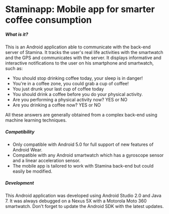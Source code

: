 # Staminapp: Mobile app for smarter coffee consumption

##### What is it?
This is an Android application able to communicate with the back-end server of Stamina.
It tracks the user's real life activities with the smartwatch and the GPS and communicates with the server.
It displays informative and interactive notifications to the user on his smartphone and smartwatch, such as:
-	You should stop drinking coffee today, your sleep is in danger!
-	You're in a coffee zone, you could grab a cup of coffee!
-	You just drunk your last cup of coffee today
-	You should drink a coffee before you do your physical activity.
-	Are you performing a physical activity now? YES or NO
-	Are you drinking a coffee now? YES or NO

All these answers are generally obtained from a complex back-end using machine learning techniques.

##### Compatibility
- Only compatible with Android 5.0 for full support of new features of Android Wear.
- Compatible with any Android smartwatch which has a gyroscope sensor and a linear acceleration sensor.
- The mobile app is tailored to work with Stamina back-end but could easily be modified.

##### Development
This Android application was developed using Android Studio 2.0 and Java 7.
It was always debugged on a Nexus 5X with a Motorola Moto 360 smartwatch.
Don't forget to update the Android SDK with the latest updates.